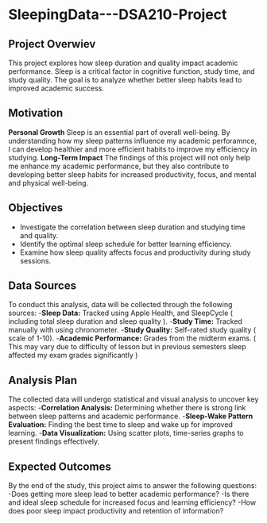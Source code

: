 # SleepingData---DSA210-Project

## Project Overwiev
This project explores how sleep duration and quality impact academic performance. Sleep is a critical factor in cognitive function, study time, and study quality. The goal is to analyze whether better sleep habits lead to improved academic success.

## Motivation
**Personal Growth**
Sleep is an essential part of overall well-being. By understanding how my sleep patterns influence my academic perforamnce, I can develop healthier and more efficient habits to improve my efficiency in studying.
**Long-Term Impact**
The findings of this project will not only help me enhance my academic performance, but they also contribute to developing better sleep habits for increased productivity, focus, and mental and physical well-being. 

## Objectives
- Investigate the correlation between sleep duration and studying time and quality.
- Identify the optimal sleep schedule for better learning efficiency.
- Examine how sleep quality affects focus and productivity during study sessions.

## Data Sources
To conduct this analysis, data will be collected through the following sources:
-**Sleep Data:** Tracked using Apple Health, and SleepCycle ( including total sleep duration and sleep quality ).
-**Study Time:** Tracked manually with using chronometer.
-**Study Quality:** Self-rated study quality ( scale of 1-10).
-**Academic Performance:** Grades from the midterm exams. ( This may vary due to difficulty of lesson but in previous semesters sleep affected my exam grades significantly )

## Analysis Plan
The collected data will undergo statistical and visual analysis to uncover key aspects:
-**Correlation Analysis:** Determining whether there is strong link between sleep patterns and academic performance.
-**Sleep-Wake Pattern Evaluation:** Finding the best time to sleep and wake up for improved learning.
-**Data Visualization:** Using scatter plots, time-series graphs to present findings effectively.

## Expected Outcomes
By the end of the study, this project aims to answer the following questions:
-Does getting more sleep lead to better academic performance?
-Is there and ideal sleep schedule for increased focus and learning efficiency?
-How does poor sleep impact productivity and retention of information?

